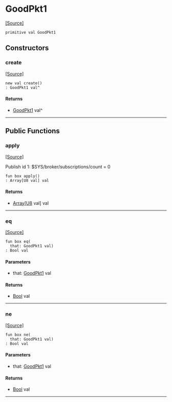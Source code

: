 # GoodPkt1
<span class="source-link">[[Source]](src/mqtt-utilities/testPackets.md#L-0-3)</span>
```pony
primitive val GoodPkt1
```

## Constructors

### create
<span class="source-link">[[Source]](src/mqtt-utilities/testPackets.md#L-0-3)</span>


```pony
new val create()
: GoodPkt1 val^
```

#### Returns

* [GoodPkt1](mqtt-utilities-GoodPkt1.md) val^

---

## Public Functions

### apply
<span class="source-link">[[Source]](src/mqtt-utilities/testPackets.md#L-0-3)</span>


Publish id 1: $SYS/broker/subscriptions/count = 0 


```pony
fun box apply()
: Array[U8 val] val
```

#### Returns

* [Array](builtin-Array.md)\[[U8](builtin-U8.md) val\] val

---

### eq
<span class="source-link">[[Source]](src/mqtt-utilities/testPackets.md#L-0-3)</span>


```pony
fun box eq(
  that: GoodPkt1 val)
: Bool val
```
#### Parameters

*   that: [GoodPkt1](mqtt-utilities-GoodPkt1.md) val

#### Returns

* [Bool](builtin-Bool.md) val

---

### ne
<span class="source-link">[[Source]](src/mqtt-utilities/testPackets.md#L-0-3)</span>


```pony
fun box ne(
  that: GoodPkt1 val)
: Bool val
```
#### Parameters

*   that: [GoodPkt1](mqtt-utilities-GoodPkt1.md) val

#### Returns

* [Bool](builtin-Bool.md) val

---

